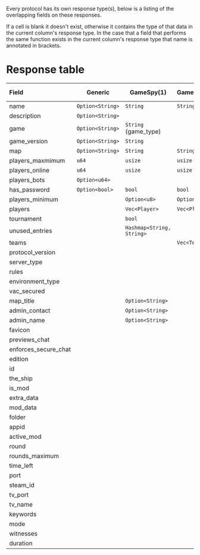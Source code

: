 Every protocol has its own response type(s), below is a listing of the overlapping fields on these responses.

If a cell is blank it doesn't exist, otherwise it contains the type of that data in the current column's response type.
In the case that a field that performs the same function exists in the current column's response type that name is annotated in brackets.

# Response table

| Field                | Generic          | GameSpy(1)                | GameSpy(2)    | GameSpy(3)                | Minecraft(Java)       | Minecraft(Bedrock)             | Valve                            | Quake                     | Proprietary: FFOW | Proprietary: TheShip     |
|:---------------------|------------------|---------------------------|---------------|---------------------------|-----------------------|--------------------------------|----------------------------------|---------------------------|-------------------|--------------------------|
| name                 | `Option<String>` | `String`                  | `String`      | `String`                  |                       | `String`                       | `String`                         | `String`                  | `String`          | `String`                 |
| description          | `Option<String>` |                           |               |                           | `String`              |                                |                                  |                           | `String`          |                          |
| game                 | `Option<String>` | `String` (game_type)      |               | `String` (game_type)      |                       | `Option<GameMode>` (game_mode) | `String`                         |                           | `String`          | `String`                 |
| game_version         | `Option<String>` | `String`                  |               | `String`                  | `String`              |                                | `String`                         | `String` (version)        | `String`          | `String`                 |
| map                  | `Option<String>` | `String`                  | `String`      | `String`                  |                       | `Option<String>`               | `String`                         | `String`                  | `String`          | `String`                 |
| players_maxmimum     | `u64`            | `usize`                   | `usize`       | `usize`                   | `u32`                 | `u32`                          | `u8`                             | `u8`                      | `u8`              | `u8`                     |
| players_online       | `u64`            | `usize`                   | `usize`       | `usize`                   | `u32`                 | `u32`                          | `u8`                             | `u8`                      | `u8`              | `u8`                     |
| players_bots         | `Option<u64>`    |                           |               |                           |                       |                                | `u8`                             |                           |                   | `u8`                     |
| has_password         | `Option<bool>`   | `bool`                    | `bool`        | `bool`                    |                       |                                | `bool`                           |                           | `bool`            | `bool`                   |
| players_minimum      |                  | `Option<u8>`              | `Option<u8>`  | `Option<u8>`              |                       |                                |                                  |                           |                   |                          |
| players              |                  | `Vec<Player>`             | `Vec<Player>` | `Vec<Player>`             | `Option<Vec<Player>>` |                                | `Option<Vec<ServerPlayer>>`      | `Vec<P>`                  |                   | `Vec<TheShipPlayer>`     |
| tournament           |                  | `bool`                    |               | `bool`                    |                       |                                |                                  |                           |                   |                          |
| unused_entries       |                  | `Hashmap<String, String>` |               | `HashMap<String, String>` |                       |                                |                                  | `HashMap<String, String>` |                   |                          |
| teams                |                  |                           | `Vec<Team>`   | `Vec<Team>`               |                       |                                |                                  |                           |                   |                          |
| protocol_version     |                  |                           |               |                           | `i32`                 | `String`                       | `u8`                             |                           | `u8`              | `u8`                     |
| server_type          |                  |                           |               |                           | `Server`              | `Server`                       | `Server`                         |                           |                   | `Server`                 |
| rules                |                  |                           |               |                           |                       |                                | `Option<HashMap<String,String>>` |                           |                   | `HashMap<String,String>` |
| environment_type     |                  |                           |               |                           |                       |                                | `Environment`                    |                           | `Environment`     |                          |
| vac_secured          |                  |                           |               |                           |                       |                                | `bool`                           |                           | `bool`            | `bool`                   |
| map_title            |                  | `Option<String>`          |               |                           |                       |                                |                                  |                           |                   |                          |
| admin_contact        |                  | `Option<String>`          |               |                           |                       |                                |                                  |                           |                   |                          |
| admin_name           |                  | `Option<String>`          |               |                           |                       |                                |                                  |                           |                   |                          |
| favicon              |                  |                           |               |                           | `Option<String>`      |                                |                                  |                           |                   |                          |
| previews_chat        |                  |                           |               |                           | `Option<bool>`        |                                |                                  |                           |                   |                          |
| enforces_secure_chat |                  |                           |               |                           | `Option<bool>`        |                                |                                  |                           |                   |                          |
| edition              |                  |                           |               |                           |                       | `String`                       |                                  |                           |                   |                          |
| id                   |                  |                           |               |                           |                       | `String`                       |                                  |                           |                   |                          |
| the_ship             |                  |                           |               |                           |                       |                                | `Option<TheShip>`                |                           |                   |                          |
| is_mod               |                  |                           |               |                           |                       |                                | `bool`                           |                           |                   |                          |
| extra_data           |                  |                           |               |                           |                       |                                | `Option<ExtraData>`              |                           |                   |                          |
| mod_data             |                  |                           |               |                           |                       |                                | `Option<ModData>`                |                           |                   |                          |
| folder               |                  |                           |               |                           |                       |                                | `String`                         |                           |                   |                          |
| appid                |                  |                           |               |                           |                       |                                | `u32`                            |                           |                   |                          |
| active_mod           |                  |                           |               |                           |                       |                                |                                  |                           | `String`          |                          |
| round                |                  |                           |               |                           |                       |                                |                                  |                           | `u8`              |                          |
| rounds_maximum       |                  |                           |               |                           |                       |                                |                                  |                           | `u8`              |                          |
| time_left            |                  |                           |               |                           |                       |                                |                                  |                           | `u16`             |                          |
| port                 |                  |                           |               |                           |                       |                                |                                  |                           |                   | `Option<u16>`            |
| steam_id             |                  |                           |               |                           |                       |                                |                                  |                           |                   | `Option<u64>`            |
| tv_port              |                  |                           |               |                           |                       |                                |                                  |                           |                   | `Option<u16>`            |
| tv_name              |                  |                           |               |                           |                       |                                |                                  |                           |                   | `Option<String>`         |
| keywords             |                  |                           |               |                           |                       |                                |                                  |                           |                   | `Option<string>`         |
| mode                 |                  |                           |               |                           |                       |                                |                                  |                           |                   | `u8`                     |
| witnesses            |                  |                           |               |                           |                       |                                |                                  |                           |                   | `u8`                     |
| duration             |                  |                           |               |                           |                       |                                |                                  |                           |                   | `u8`                     |
